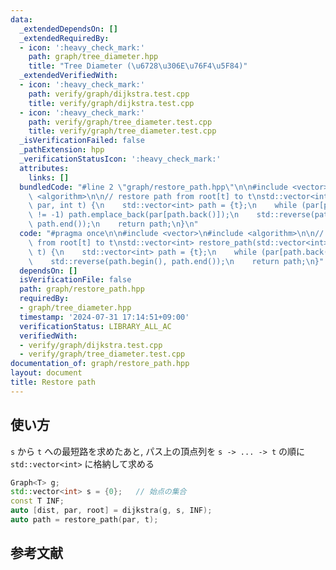 ```yaml
---
data:
  _extendedDependsOn: []
  _extendedRequiredBy:
  - icon: ':heavy_check_mark:'
    path: graph/tree_diameter.hpp
    title: "Tree Diameter (\u6728\u306E\u76F4\u5F84)"
  _extendedVerifiedWith:
  - icon: ':heavy_check_mark:'
    path: verify/graph/dijkstra.test.cpp
    title: verify/graph/dijkstra.test.cpp
  - icon: ':heavy_check_mark:'
    path: verify/graph/tree_diameter.test.cpp
    title: verify/graph/tree_diameter.test.cpp
  _isVerificationFailed: false
  _pathExtension: hpp
  _verificationStatusIcon: ':heavy_check_mark:'
  attributes:
    links: []
  bundledCode: "#line 2 \"graph/restore_path.hpp\"\n\n#include <vector>\n#include\
    \ <algorithm>\n\n// restore path from root[t] to t\nstd::vector<int> restore_path(std::vector<int>&\
    \ par, int t) {\n    std::vector<int> path = {t};\n    while (par[path.back()]\
    \ != -1) path.emplace_back(par[path.back()]);\n    std::reverse(path.begin(),\
    \ path.end());\n    return path;\n}\n"
  code: "#pragma once\n\n#include <vector>\n#include <algorithm>\n\n// restore path\
    \ from root[t] to t\nstd::vector<int> restore_path(std::vector<int>& par, int\
    \ t) {\n    std::vector<int> path = {t};\n    while (par[path.back()] != -1) path.emplace_back(par[path.back()]);\n\
    \    std::reverse(path.begin(), path.end());\n    return path;\n}"
  dependsOn: []
  isVerificationFile: false
  path: graph/restore_path.hpp
  requiredBy:
  - graph/tree_diameter.hpp
  timestamp: '2024-07-31 17:14:51+09:00'
  verificationStatus: LIBRARY_ALL_AC
  verifiedWith:
  - verify/graph/dijkstra.test.cpp
  - verify/graph/tree_diameter.test.cpp
documentation_of: graph/restore_path.hpp
layout: document
title: Restore path
---
```


## 使い方

`s` から `t` への最短路を求めたあと, パス上の頂点列を `s -> ... -> t` の順に `std::vector<int>` に格納して求める

```cpp
Graph<T> g;
std::vector<int> s = {0};   // 始点の集合
const T INF;
auto [dist, par, root] = dijkstra(g, s, INF);
auto path = restore_path(par, t);
```

## 参考文献
